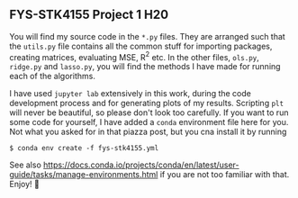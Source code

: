 ## FYS-STK4155 Project 1 H20
You will find my source code in the `*.py` files. They are arranged such that the `utils.py` file contains all the common stuff for importing packages, creating matrices, evaluating MSE, R$^2$ etc. In the other files, `ols.py`, `ridge.py` and `lasso.py`, you will find the methods I have made for running each of the algorithms.

I have used `jupyter lab` extensively in this work, during the code development process and for generating plots of my results. Scripting `plt` will never be beautiful, so please don't look too carefully. If you want to run some code for yourself, I have added a `conda` environment file here for you. Not what you asked for in that piazza post, but you cna install it by running
```
$ conda env create -f fys-stk4155.yml
```

See also https://docs.conda.io/projects/conda/en/latest/user-guide/tasks/manage-environments.html if you are not too familiar with that. Enjoy! :whale: